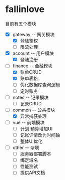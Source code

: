 # fallinlove

目前有五个模块

- [X] gateway -- 网关模块
  - [X] 登陆鉴权
  - [ ] 限流处理

- [X] account -- 用户模块
  - [X] 登陆注册

- [ ] finance -- 金融模块
  - [X] 账单CRUD
  - [X] 账单表格
  - [ ] 优化数据库查询逻辑
  - [ ] 定时账务

- [ ] notes -- 记录模块
  - [ ] 记录CRUD

- [ ] common -- 公共模块
  - [X] 异常捕获处理
  
- [ ] vue -- 前端模块
  - [ ] 计划 预算增加UI
  - [ ] 记账详情改为时间轴
  - [ ] 整体UI优化
  
- [ ] other -- 杂项
  - [ ] 服务器部署脚本
  - [ ] 绑定域名
  - [ ] 性能测试
  - [ ] 提供API文档
